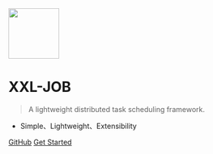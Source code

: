 <img src="https://www.xuxueli.com/xxl-job/data/images/xxl-logo.png" width="100" >

# XXL-JOB

> A lightweight distributed task scheduling framework.

- Simple、Lightweight、Extensibility

[GitHub](https://github.com/xuxueli/xxl-job/)
[Get Started](#_1-brief-introduction)